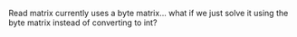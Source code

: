 Read matrix currently uses a byte matrix... what if we just solve it using the byte matrix instead of converting to int?